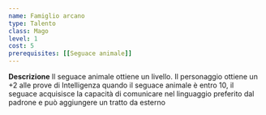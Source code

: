 ```yaml
---
name: Famiglio arcano
type: Talento
class: Mago
level: 1
cost: 5
prerequisites: [[Seguace animale]]
---
```


**Descrizione**
Il seguace animale ottiene un livello. Il personaggio ottiene un +2 alle prove
di Intelligenza quando il seguace animale è entro 10, il seguace acquisisce la
capacità di comunicare nel linguaggio preferito dal padrone e può aggiungere
un tratto da esterno